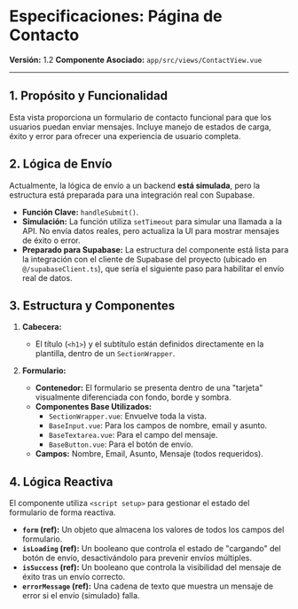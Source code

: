 # Especificaciones: Página de Contacto

**Versión:** 1.2
**Componente Asociado:** `app/src/views/ContactView.vue`

---

## 1. Propósito y Funcionalidad

Esta vista proporciona un formulario de contacto funcional para que los usuarios puedan enviar mensajes. Incluye manejo de estados de carga, éxito y error para ofrecer una experiencia de usuario completa.

## 2. Lógica de Envío

Actualmente, la lógica de envío a un backend **está simulada**, pero la estructura está preparada para una integración real con Supabase.

- **Función Clave:** `handleSubmit()`.
- **Simulación:** La función utiliza `setTimeout` para simular una llamada a la API. No envía datos reales, pero actualiza la UI para mostrar mensajes de éxito o error.
- **Preparado para Supabase:** La estructura del componente está lista para la integración con el cliente de Supabase del proyecto (ubicado en `@/supabaseClient.ts`), que sería el siguiente paso para habilitar el envío real de datos.

## 3. Estructura y Componentes

1.  **Cabecera:**
    - El título (`<h1>`) y el subtítulo están definidos directamente en la plantilla, dentro de un `SectionWrapper`.

2.  **Formulario:**
    - **Contenedor:** El formulario se presenta dentro de una "tarjeta" visualmente diferenciada con fondo, borde y sombra.
    - **Componentes Base Utilizados:**
        - `SectionWrapper.vue`: Envuelve toda la vista.
        - `BaseInput.vue`: Para los campos de nombre, email y asunto.
        - `BaseTextarea.vue`: Para el campo del mensaje.
        - `BaseButton.vue`: Para el botón de envío.
    - **Campos:** Nombre, Email, Asunto, Mensaje (todos requeridos).

## 4. Lógica Reactiva

El componente utiliza `<script setup>` para gestionar el estado del formulario de forma reactiva.

- **`form` (ref):** Un objeto que almacena los valores de todos los campos del formulario.
- **`isLoading` (ref):** Un booleano que controla el estado de "cargando" del botón de envío, desactivándolo para prevenir envíos múltiples.
- **`isSuccess` (ref):** Un booleano que controla la visibilidad del mensaje de éxito tras un envío correcto.
- **`errorMessage` (ref):** Una cadena de texto que muestra un mensaje de error si el envío (simulado) falla.